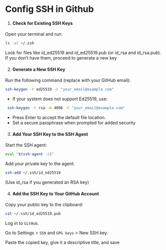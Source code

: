 # Config SSH in Github

1. #### Check for Existing SSH Keys

Open your terminal and run:
```bash
ls -al ~/.ssh
```

Look for files like id_ed25519 and id_ed25519.pub (or id_rsa and id_rsa.pub). If you don’t have them, proceed to generate a new key

2. #### Generate a New SSH Key

Run the following command (replace with your GitHub email):
```bash
ssh-keygen -t ed25519 -C "your_email@example.com"
```

- If your system does not support Ed25519, use:
```bash
 ssh-keygen -t rsa -b 4096 -C "your_email@example.com"
```

- Press Enter to accept the default file location.
- Set a secure passphrase when prompted for added security


3. #### Add Your SSH Key to the SSH Agent

Start the SSH agent:
```bash
eval "$(ssh-agent -s)"
```

Add your private key to the agent:
```bash
ssh-add ~/.ssh/id_ed25519
```

(Use id_rsa if you generated an RSA key)

4. #### Add the SSH Key to Your GitHub Account

Copy your public key to the clipboard:
```bash
cat ~/.ssh/id_ed25519.pub
```

Log in to `GitHub`.

Go to Settings > `SSH` and `GPG keys` > New SSH key.

Paste the copied key, give it a descriptive title, and save